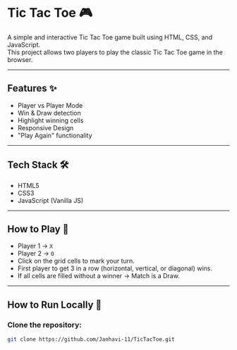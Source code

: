 # Tic Tac Toe 🎮

A simple and interactive Tic Tac Toe game built using HTML, CSS, and JavaScript.  
This project allows two players to play the classic Tic Tac Toe game in the browser.

---

## Features ✨

- Player vs Player Mode  
- Win & Draw detection  
- Highlight winning cells  
- Responsive Design  
- "Play Again" functionality  

---

## Tech Stack 🛠

- HTML5  
- CSS3  
- JavaScript (Vanilla JS)  

---

## How to Play 🎲

- Player 1 → `X`  
- Player 2 → `O`  
- Click on the grid cells to mark your turn.  
- First player to get 3 in a row (horizontal, vertical, or diagonal) wins.  
- If all cells are filled without a winner → Match is a Draw.  

---

## How to Run Locally 🚀

### Clone the repository:
```bash
git clone https://github.com/Janhavi-11/TicTacToe.git


